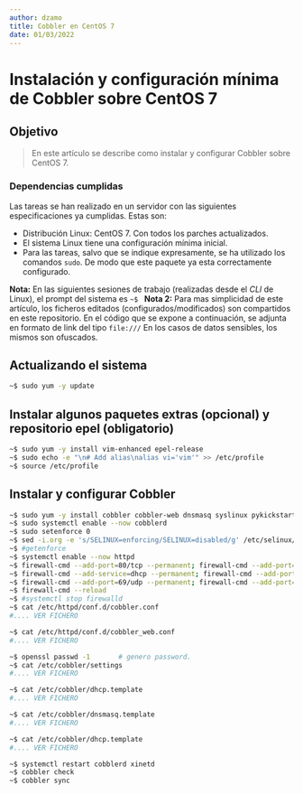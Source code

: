 ```yaml
---
author: dzamo
title: Cobbler en CentOS 7
date: 01/03/2022
---
```


# Instalación y configuración mínima de Cobbler sobre CentOS 7

## Objetivo

> En este artículo se describe como instalar y configurar Cobbler sobre CentOS 7.

### Dependencias cumplidas

Las tareas se han realizado en un servidor con las siguientes especificaciones ya cumplidas. Estas son:

- Distribución Linux: CentOS 7. Con todos los parches actualizados.
- El sistema Linux tiene una configuración mínima inicial.
- Para las tareas, salvo que se indique expresamente, se ha utilizado los comandos `sudo`. De modo que este paquete ya esta correctamente configurado.

**Nota:** En las siguientes sesiones de trabajo (realizadas desde el _CLI_ de Linux), el prompt del sistema es `~$ `
**Nota 2:** Para mas simplicidad de este artículo, los ficheros editados (configurados/modificados) son compartidos en este repositorio. En el código que se expone a continuación, se adjunta en formato de link del tipo `file:///` En los casos de datos sensibles, los mismos son ofuscados. 

## Actualizando el sistema

```bash
~$ sudo yum -y update
```

## Instalar algunos paquetes extras (opcional) y repositorio epel (obligatorio)
```bash
~$ sudo yum -y install vim-enhanced epel-release 
~$ sudo echo -e "\n# Add alias\nalias vi='vim'" >> /etc/profile
~$ source /etc/profile
```

## Instalar y configurar Cobbler
```bash
~$ sudo yum -y install cobbler cobbler-web dnsmasq syslinux pykickstart xinetd
~$ sudo systemctl enable --now cobblerd
~$ sudo setenforce 0                                                             # No es obligatorio
~$ sed -i.org -e 's/SELINUX=enforcing/SELINUX=disabled/g' /etc/selinux/config    # No es obligatorio
~$ #getenforce 
~$ systemctl enable --now httpd
~$ firewall-cmd --add-port=80/tcp --permanent; firewall-cmd --add-port=443/tcp --permanent; 
~$ firewall-cmd --add-service=dhcp --permanent; firewall-cmd --add-port=69/tcp --permanent; 
~$ firewall-cmd --add-port=69/udp --permanent; firewall-cmd --add-port=4011/udp --permanent; 
~$ firewall-cmd --reload
~$ #systemctl stop firewalld
~$ cat /etc/httpd/conf.d/cobbler.conf
#.... VER FICHERO

~$ cat /etc/httpd/conf.d/cobbler_web.conf
#.... VER FICHERO

~$ openssl passwd -1       # genero password.
~$ cat /etc/cobbler/settings
#.... VER FICHERO

~$ cat /etc/cobbler/dhcp.template 
#.... VER FICHERO

~$ cat /etc/cobbler/dnsmasq.template 
#.... VER FICHERO

~$ cat /etc/cobbler/dhcp.template 
#.... VER FICHERO

~$ systemctl restart cobblerd xinetd 
~$ cobbler check
~$ cobbler sync
```
